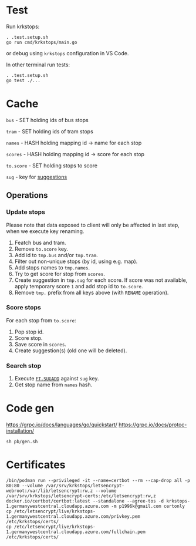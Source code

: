# Test

Run krkstops:
```
. .test.setup.sh
go run cmd/krkstops/main.go
```
or debug using `krkstops` configuration in VS Code.

In other terminal run tests:
```
. .test.setup.sh
go test ./...
```


# Cache

`bus` - SET holding ids of bus stops

`tram` - SET holding ids of tram stops

`names` - HASH holding mapping id -> name for each stop

`scores` - HASH holding mapping id -> score for each stop

`to.score` - SET holding stops to score

`sug` - key for [suggestions](https://oss.redislabs.com/redisearch/Commands/#suggestions)

## Operations

### Update stops

Please note that data exposed to client will only be affected in last step, when we execute key renaming.

1. Featch bus and tram.
2. Remove `to.score` key. 
3. Add id to `tmp.bus` and/or `tmp.tram`.
4. Filter out non-unique stops (by id, using e.g. map).
5. Add stops names to `tmp.names`.
6. Try to get score for stop from `scores`.
7. Create suggestion in `tmp.sug` for each score. If score was not available, apply temporary score `1` and add stop id to `to.score`.
8. Remove `tmp.` prefix from all keys above (with `RENAME` operation).

### Score stops

For each stop from `to.score`:

1. Pop stop id.
2. Score stop.
3. Save score in `scores`.
4. Create suggestion(s) (old one will be deleted).

### Search stop

1. Execute [`FT.SUGADD`](https://oss.redislabs.com/redisearch/Commands/#ftsugadd) against `sug` key.
2. Get stop name from `names` hash.

# Code gen

https://grpc.io/docs/languages/go/quickstart/
https://grpc.io/docs/protoc-installation/

```
sh pb/gen.sh
```

# Certificates

```
/bin/podman run --privileged -it --name=certbot --rm --cap-drop all -p 80:80 --volume /var/srv/krkstops/letsencrypt-webroot:/var/lib/letsencrypt:rw,z --volume /var/srv/krkstops/letsencrypt-certs:/etc/letsencrypt:rw,z docker.io/certbot/certbot:latest --standalone --agree-tos -d krkstops-1.germanywestcentral.cloudapp.azure.com -m p1996k@gmail.com certonly
cp /etc/letsencrypt/live/krkstops-1.germanywestcentral.cloudapp.azure.com/privkey.pem /etc/krkstops/certs/
cp /etc/letsencrypt/live/krkstops-1.germanywestcentral.cloudapp.azure.com/fullchain.pem /etc/krkstops/certs/
```